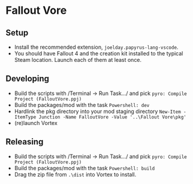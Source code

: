 # Fallout Vore

## Setup
* Install the recommended extension, `joelday.papyrus-lang-vscode`.
* You should have Fallout 4 and the creation kit installed to the typical Steam location. Launch each of them at least once.

## Developing
* Build the scripts with /Terminal -> Run Task.../ and pick `pyro: Compile Project (FalloutVore.ppj)`
* Build the packages/mod with the task `Powershell: dev`
* Hardlink the pkg directory into your mod staging directory 
  `New-Item -ItemType Junction -Name FalloutVore -Value '..\Fallout Vore\pkg'`
* (re)launch Vortex

## Releasing
* Build the scripts with /Terminal -> Run Task.../ and pick `pyro: Compile Project (FalloutVore.ppj)`
* Build the packages/mod with the task `Powershell: build`
* Drag the zip file from `.\dist` into Vortex to install. 